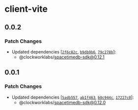 # client-vite

## 0.0.2

### Patch Changes

- Updated dependencies [[`2f6c82c`](https://github.com/clockworklabs/spacetimedb-typescript-sdk/commit/2f6c82c724b9f9407c7bedee13252ca8ffab8f7d), [`b9db9b6`](https://github.com/clockworklabs/spacetimedb-typescript-sdk/commit/b9db9b6e46d8c98b29327d97c12c07b7a2fc96bf), [`79c278b`](https://github.com/clockworklabs/spacetimedb-typescript-sdk/commit/79c278be71b2dfd82106ada983fd81d395b1d912)]:
  - @clockworklabs/spacetimedb-sdk@0.12.1

## 0.0.1

### Patch Changes

- Updated dependencies [[`5adb557`](https://github.com/clockworklabs/spacetimedb-typescript-sdk/commit/5adb55776c81d0760cf0268df0fa5dee600f0ef8), [`ab1f463`](https://github.com/clockworklabs/spacetimedb-typescript-sdk/commit/ab1f463d7da6e530a6cd47e2433141bfd16addd1), [`b8c944c`](https://github.com/clockworklabs/spacetimedb-typescript-sdk/commit/b8c944cd23d3b53c72131803a775127bf0a95213), [`17227c0`](https://github.com/clockworklabs/spacetimedb-typescript-sdk/commit/17227c0f65def3a9d5e767756ccf46777210041a)]:
  - @clockworklabs/spacetimedb-sdk@0.12.0
